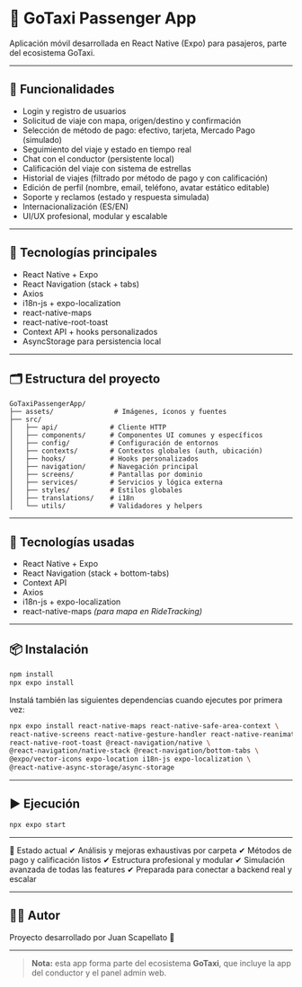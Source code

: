 # 🚕 GoTaxi Passenger App

Aplicación móvil desarrollada en React Native (Expo) para pasajeros, parte del ecosistema GoTaxi.

---

## 📲 Funcionalidades

- Login y registro de usuarios
- Solicitud de viaje con mapa, origen/destino y confirmación
- Selección de método de pago: efectivo, tarjeta, Mercado Pago (simulado)
- Seguimiento del viaje y estado en tiempo real
- Chat con el conductor (persistente local)
- Calificación del viaje con sistema de estrellas
- Historial de viajes (filtrado por método de pago y con calificación)
- Edición de perfil (nombre, email, teléfono, avatar estático editable)
- Soporte y reclamos (estado y respuesta simulada)
- Internacionalización (ES/EN)
- UI/UX profesional, modular y escalable

---

## 🧱 Tecnologías principales

- React Native + Expo
- React Navigation (stack + tabs)
- Axios
- i18n-js + expo-localization
- react-native-maps
- react-native-root-toast
- Context API + hooks personalizados
- AsyncStorage para persistencia local

---

## 🗂 Estructura del proyecto

```
GoTaxiPassengerApp/
├── assets/               # Imágenes, íconos y fuentes
├── src/
│   ├── api/             # Cliente HTTP
│   ├── components/      # Componentes UI comunes y específicos
│   ├── config/          # Configuración de entornos
│   ├── contexts/        # Contextos globales (auth, ubicación)
│   ├── hooks/           # Hooks personalizados
│   ├── navigation/      # Navegación principal
│   ├── screens/         # Pantallas por dominio
│   ├── services/        # Servicios y lógica externa
│   ├── styles/          # Estilos globales
│   ├── translations/    # i18n
│   └── utils/           # Validadores y helpers
```

---

## 🧱 Tecnologías usadas

- React Native + Expo
- React Navigation (stack + bottom-tabs)
- Context API
- Axios
- i18n-js + expo-localization
- react-native-maps *(para mapa en RideTracking)*

---

## 📦 Instalación

```bash
npm install
npx expo install
```

Instalá también las siguientes dependencias cuando ejecutes por primera vez:

```bash
npx expo install react-native-maps react-native-safe-area-context \
react-native-screens react-native-gesture-handler react-native-reanimated \
react-native-root-toast @react-navigation/native \
@react-navigation/native-stack @react-navigation/bottom-tabs \
@expo/vector-icons expo-location i18n-js expo-localization \
@react-native-async-storage/async-storage
```

---

## ▶️ Ejecución

```bash
npx expo start
```

---

🧪 Estado actual
✔ Análisis y mejoras exhaustivas por carpeta
✔ Métodos de pago y calificación listos
✔ Estructura profesional y modular
✔ Simulación avanzada de todas las features
✔ Preparada para conectar a backend real y escalar



---

## 🧑‍💻 Autor

Proyecto desarrollado por Juan Scapellato 🚕

---

> **Nota:** esta app forma parte del ecosistema **GoTaxi**, que incluye la app del conductor y el panel admin web.
